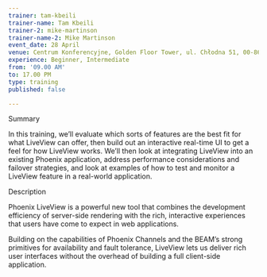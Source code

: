 ```yaml
---
trainer: tam-kbeili
trainer-name: Tam Kbeili
trainer-2: mike-martinson
trainer-name-2: Mike Martinson
event_date: 28 April
venue: Centrum Konferencyjne, Golden Floor Tower, ul. Chłodna 51, 00-867 Warszawa
experience: Beginner, Intermediate
from: '09.00 AM'
to: 17.00 PM
type: training
published: false

---
```

Summary

In this training, we’ll evaluate which sorts of features are the best fit for what LiveView can offer, then build out an interactive real-time UI to get a feel for how LiveView works. We’ll then look at integrating LiveView into an existing Phoenix application, address performance considerations and failover strategies, and look at examples of how to test and monitor a LiveView feature in a real-world application.

Description

Phoenix LiveView is a powerful new tool that combines the development efficiency of server-side rendering with the rich, interactive experiences that users have come to expect in web applications.

Building on the capabilities of Phoenix Channels and the BEAM’s strong primitives for availability and fault tolerance, LiveView lets us deliver rich user interfaces without the overhead of building a full client-side application.